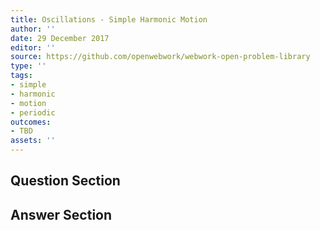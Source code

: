 ```yaml
---
title: Oscillations - Simple Harmonic Motion
author: ''
date: 29 December 2017
editor: ''
source: https://github.com/openwebwork/webwork-open-problem-library
type: ''
tags:
- simple
- harmonic
- motion
- periodic
outcomes:
- TBD
assets: ''
---
```


## Question Section 




## Answer Section

